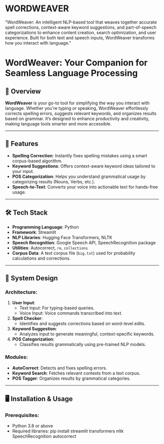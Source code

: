 # WORDWEAVER
"WordWeaver: An intelligent NLP-based tool that weaves together accurate spell corrections, context-aware keyword suggestions, and part-of-speech categorizations to enhance content creation, search optimization, and user experience. Built for both text and speech inputs, WordWeaver transforms how you interact with language."

# WordWeaver: Your Companion for Seamless Language Processing

## 🚀 Overview
**WordWeaver** is your go-to tool for simplifying the way you interact with language. Whether you're typing or speaking, WordWeaver effortlessly corrects spelling errors, suggests relevant keywords, and organizes results based on grammar. It’s designed to enhance productivity and creativity, making language tools smarter and more accessible.

---

## 🎯 Features
- **Spelling Correction**: Instantly fixes spelling mistakes using a smart corpus-based algorithm.
- **Keyword Suggestions**: Offers context-aware keyword ideas tailored to your input.
- **POS Categorization**: Helps you understand grammatical usage by categorizing results (Nouns, Verbs, etc.).
- **Speech-to-Text**: Converts your voice into actionable text for hands-free usage.

---

## 🛠️ Tech Stack
- **Programming Language**: Python
- **Framework**: Streamlit
- **NLP Libraries**: Hugging Face Transformers, NLTK
- **Speech Recognition**: Google Speech API, SpeechRecognition package
- **Utilities**: Autocorrect, `re`, `collections`
- **Corpus Data**: A text corpus file (`big.txt`) used for probability calculations and corrections.

---

## 📐 System Design
### Architecture:
1. **User Input**:
   - Text Input: For typing-based queries.
   - Voice Input: Voice commands transcribed into text.
2. **Spell Checker**:
   - Identifies and suggests corrections based on word-level edits.
3. **Keyword Suggestion**:
   - Analyzes input to generate meaningful, context-specific keywords.
4. **POS Categorization**:
   - Classifies results grammatically using pre-trained NLP models.

### Modules:
- **AutoCorrect**: Detects and fixes spelling errors.
- **Keyword Search**: Fetches relevant contexts from a text corpus.
- **POS Tagger**: Organizes results by grammatical categories.

---

## 🖥️ Installation & Usage
### Prerequisites:
- Python 3.8 or above
- Required libraries:
pip install streamlit transformers nltk SpeechRecognition autocorrect


